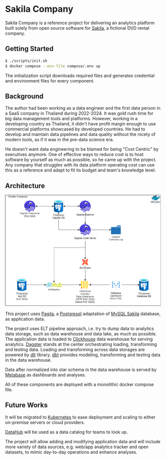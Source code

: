 # Sakila Company

Sakila Company is a reference project for delivering an analytics platform
built solely from open source software for [Sakila][sakila-history],
a fictional DVD rental company.

## Getting Started

```sh
$ ./scripts/init.sh
$ docker compose --env-file compose/.env up
```

The initialization script downloads required files and generates credential
and environment files for every component.

## Background

The author had been working as a data engineer and the first data person
in a SaaS company in Thailand during 2022-2024. It was gold rush time for
big data management tools and platforms. However, working in a developing
country as Thailand, it didn't have profit margin enough to use commercial
platforms showcased by developed countries. He had to develop and maintain
data pipelines and data quality without the nicety of modern tools, as if
it was in the pre-data science era.

He doesn't want data engineering to be blamed for being "Cost Centric" by
executives anymore. One of effective ways to reduce cost is to host software
by yourself as much as possible, so he came up with the project. Any company
that struggles with its data platform operating cost can use this as a
reference and adapt to fit its budget and team's knowledge level.

## Architecture

![Architecture Image](docs/assets/sakila-company-architecture.drawio.png)

This project uses [Pagila][pagila-data], a [Postgresql][postgres] adaptation of
[MySQL Sakila][sakila-data] database, as application data.

The project uses ELT pipeline approach, i.e. try to dump data to analytics
data storage, such as data warehouse and data lake, as much as possible.
The application data is loaded to [Clickhouse][clickhouse] data warehouse
for serving analytics. [Dagster][dagster] stands at the center orchestrating
loading, transforming and testing data. Loading and transforming across data
storages are powered by [dlt][dlt] library. [dbt][dbt] provides modeling,
transforming and testing data in the data warehouse.

Data after normalized into star schema in the data warehouse is served by
[Metabase][metabase] as dashboards and analyses.

All of these components are deployed with a monolithic docker compose file.

## Future Works

It will be migrated to [Kubernetes][k8s] to ease deployment and scaling to
either on-premise servers or cloud providers.

[DataHub][datahub] will be used as a data catalog for teams to look up.

The project will allow adding and modifying application data and will include
more variety of data sources, e.g. web/app analytics tracker and open datasets,
to mimic day-to-day operations and enhance analyses.

[sakila-history]: https://dev.mysql.com/doc/sakila/en/sakila-history.html
[sakila-data]: https://dev.mysql.com/doc/sakila/en/sakila-history.html
[pagila-data]: https://github.com/devrimgunduz/pagila
[postgres]: https://www.postgresql.org/
[clickhouse]: https://clickhouse.com/
[dagster]: https://dagster.io/
[dlt]: https://dlthub.com/
[dbt]: https://www.getdbt.com/
[metabase]: https://www.metabase.com/
[k8s]: https://kubernetes.io/
[datahub]: https://datahubproject.io/
